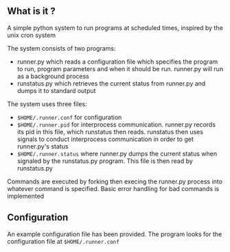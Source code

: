 ## What is it ?
A simple python system to run programs at scheduled times, inspired by the unix cron system

The system consists of two programs:
- runner.py which reads a configuration file which specifies the program to run, program parameters and when it should be run. runner.py will run as a background process
- runstatus.py which retrieves the current status from runner.py and dumps it to standard output

The system uses three files: 
- `$HOME/.runner.conf` for configuration
- `$HOME/.runner.pid` for interprocess communication. runner.py records its pid in this file, which runstatus then reads. runstatus then uses signals to conduct interprocess communication in order to get runner.py's status
- `$HOME/.runner.status` where runner.py dumps the current status when signaled by the runstatus.py program. This file is then read by runstatus.py

Commands are executed by forking then execing the runner.py process into whatever command is specified. Basic error handling for bad commands is implemented

## Configuration
An example configuration file has been provided. The program looks for the configuration file at `$HOME/.runner.conf`


